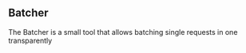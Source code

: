 Batcher
-------
The Batcher is a small tool that allows batching single requests in one transparently